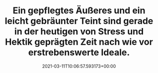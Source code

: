 ---
date: '2021-03-11T10:06:57.593173+00:00'
found_at: '2014-12-17'
found_url: http://www.sonnenstudio-schwabing.de/?page_id=7
title: Ein gepflegtes Äußeres und ein leicht gebräunter Teint sind gerade in der heutigen
  von Stress und Hektik geprägten Zeit nach wie vor erstrebenswerte Ideale.
---